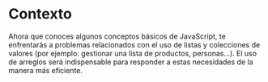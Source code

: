 # Contexto
Ahora que conoces algunos conceptos básicos de JavaScript, te enfrentarás a problemas relacionados con el uso de listas y colecciones de valores (por ejemplo: gestionar una lista de productos, personas...). El uso de arreglos será indispensable para responder a estas necesidades de la manera más eficiente.